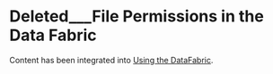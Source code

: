# Deleted___File Permissions in the Data Fabric

Content has been integrated into [Using the DataFabric](/wiki/spaces/BeSTGRID/pages/3816950565#UsingtheDataFabric-EditingFilePermissionsintheDataFabric).
